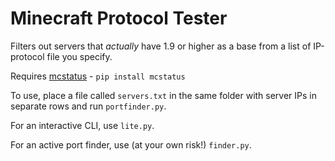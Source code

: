 # Minecraft Protocol Tester

Filters out servers that *actually* have 1.9 or higher as a base from a list of IP-protocol file you specify.

Requires [mcstatus](https://github.com/Dinnerbone/mcstatus) - `pip install mcstatus`

To use, place a file called `servers.txt` in the same folder with server IPs in separate rows and run `portfinder.py`.

For an interactive CLI, use `lite.py`.

For an active port finder, use (at your own risk!) `finder.py`. 
